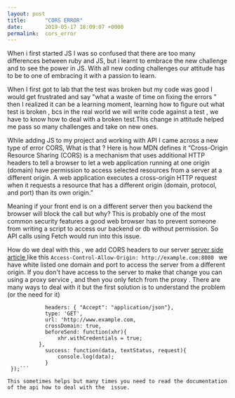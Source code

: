 ```yaml
---
layout: post
title:      "CORS ERROR"
date:       2019-05-17 18:09:07 +0000
permalink:  cors_error
---
```



When i first started JS I was so confused that there are too many differences  between ruby and 
JS, but i learnt to embrace the new challenge and to see the power in JS. With all new coding challenges our attitude has to be to one of  embracing it with a passion to learn.

 When I first got to lab that the test was broken but my code was good I would get frustrated and say "what a waste of time on fixing the errors " then I realized it can be a learning moment, learning how to figure out what test is broken , bcs in the real world we will write code against a test , we have to know how to deal with a broken test.This change in attitude helped me pass so many challenges and take on new ones.

While adding JS to my project and working with API I came across a new type of error CORS, What is that ? 
 	Here is how MDN defines it “Cross-Origin Resource Sharing (CORS) is a mechanism that uses additional HTTP headers to tell a browser to let a web application running at one origin (domain) have permission to access selected resources from a server at a different origin. A web application executes a cross-origin HTTP request when it requests a resource that has a different origin (domain, protocol, and port) than its own origin.” 

  Meaning if your front end is on a different server then you backend the browser will block the call but why? This is probably one of the most common security features a good web browser has  to prevent someone from writing a script to access our backend or db without permission. So API calls using Fetch would run into this issue.

How do we deal with this , we add CORS headers to our server [server side article ](https://developer.mozilla.org/en-US/docs/Web/HTTP/Server-Side_Access_Control
)   like this 
`Access-Control-Allow-Origin: http://example.com:8080 `   we  have  white listed one domain and port to  access the server from a different origin. If you don't have access to the server to make that change you can using a proxy service , and then you only fetch from the proxy . There are many ways to deal with it but the first solution is to understand the problem (or the need for it)


```$.ajax({
            headers: { "Accept": "application/json"},
            type: 'GET',
            url: 'http://www.example.com,
            crossDomain: true,
            beforeSend: function(xhr){
                xhr.withCredentials = true;
          },
            success: function(data, textStatus, request){
                console.log(data);
            }
 });```

This sometimes helps but many times you need to read the documentation of the api how to deal with the  issue.

